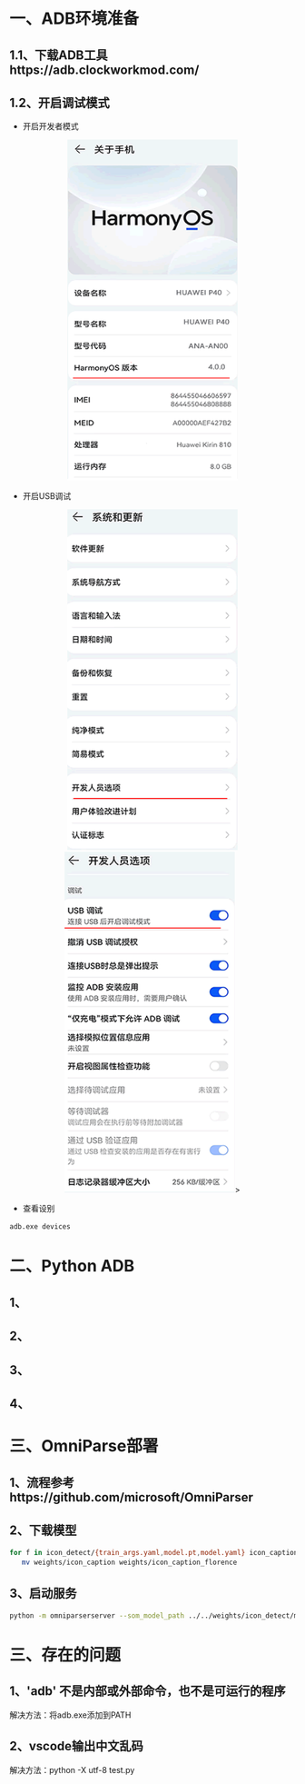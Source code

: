 # 一、ADB环境准备
## 1.1、下载ADB工具https://adb.clockworkmod.com/
## 1.2、开启调试模式
- 开启开发者模式
<div align=center><img src="./images/Development_Mode.png" alt="test" width="300" height="600"></div>

- 开启USB调试
<div align=center><img src="./images/Development_Option.png" alt="test" width="300" height="600"><img src="./images/Development_Option_USB.png" alt="test" width="300" height="600">></div>

- 查看设别

```sh
adb.exe devices
```

# 二、Python ADB
## 1、

## 2、

## 3、

## 4、

# 三、OmniParse部署
## 1、流程参考https://github.com/microsoft/OmniParser

## 2、下载模型
```sh
for f in icon_detect/{train_args.yaml,model.pt,model.yaml} icon_caption/{config.json,generation_config.json,model.safetensors}; do huggingface-cli download microsoft/OmniParser-v2.0 "$f" --local-dir weights; done
   mv weights/icon_caption weights/icon_caption_florence
```

## 3、启动服务
```sh
python -m omniparserserver --som_model_path ../../weights/icon_detect/model.pt --caption_model_name florence2 --caption_model_path ../../weights/icon_caption_florence --device cuda --BOX_TRESHOLD 0.05
```

# 三、存在的问题
## 1、'adb' 不是内部或外部命令，也不是可运行的程序
解决方法：将adb.exe添加到PATH

## 2、vscode输出中文乱码
解决方法：python -X utf-8 test.py